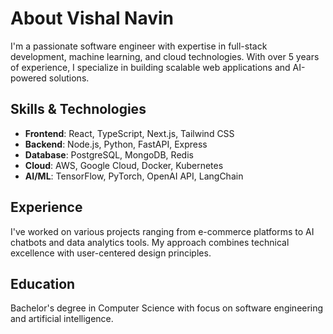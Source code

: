 # About Vishal Navin

I'm a passionate software engineer with expertise in full-stack development, machine learning, and cloud technologies. With over 5 years of experience, I specialize in building scalable web applications and AI-powered solutions.

## Skills & Technologies

- **Frontend**: React, TypeScript, Next.js, Tailwind CSS
- **Backend**: Node.js, Python, FastAPI, Express
- **Database**: PostgreSQL, MongoDB, Redis
- **Cloud**: AWS, Google Cloud, Docker, Kubernetes
- **AI/ML**: TensorFlow, PyTorch, OpenAI API, LangChain

## Experience

I've worked on various projects ranging from e-commerce platforms to AI chatbots and data analytics tools. My approach combines technical excellence with user-centered design principles.

## Education

Bachelor's degree in Computer Science with focus on software engineering and artificial intelligence.
